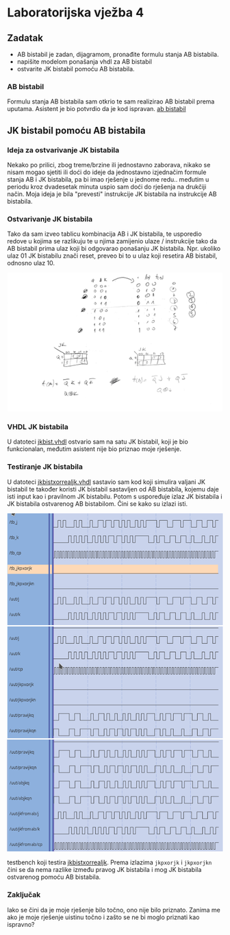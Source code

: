 # Laboratorijska vježba 4

## Zadatak
- AB bistabil je zadan, dijagramom, pronađite formulu stanja AB bistabila.
- napišite modelom ponašanja vhdl za AB bistabil
- ostvarite JK bistabil pomoću AB bistabila.

###  AB bistabil
Formulu stanja AB bistabila sam otkrio te sam realizirao AB bistabil prema uputama. Asistent je bio potvrdio da je kod ispravan.
[ab bistabil](ab.vhdl)

## JK bistabil pomoću AB bistabila

### Ideja za ostvarivanje JK bistabila
Nekako po prilici, zbog treme/brzine ili jednostavno zaborava, nikako se nisam mogao sjetiti ili doći do ideje da jednostavno izjednačim formule stanja AB i JK bistabila, pa bi imao rješenje u jednome redu.. međutim u periodu kroz dvadesetak minuta uspio sam doći do rješenja na drukčiji način. Moja ideja je bila "prevesti" instrukcije JK bistabila na instrukcije AB bistabila.

### Ostvarivanje JK bistabila
Tako da sam izveo tablicu kombinacija AB i JK bistabila, te usporedio redove u kojima se razlikuju te u njima zamijenio ulaze / instrukcije tako da AB bistabil prima ulaz koji bi odgovarao ponašanju JK bistabila.
Npr. ukoliko ulaz 01 JK bistabilu znači reset, preveo bi to u ulaz koji resetira AB bistabil, odnosno ulaz 10.

![dolazak do mog rješenja](prijevod_sa_sata.jpg "Papir sa sata, kako sam došao do rješenja")

### VHDL JK bistabila
U datoteci [jkbist.vhdl](jkbist.vhdl) ostvario sam na satu JK bistabil, koji je bio funkcionalan, međutim asistent nije bio priznao moje rješenje.

### Testiranje JK bistabila
U datoteci [jkbistxorrealjk.vhdl](jkbistxorrealjk.vhdl) sastavio sam kod koji simulira valjani JK bistabil te također koristi JK bistabil sastavljen od AB bistabila, kojemu daje isti input kao i pravilnom JK bistabilu. Potom s uspoređuje izlaz JK bistabila i JK bistabila ostvarenog AB bistabilom. Čini se kako su izlazi isti.

![testbench](razlika_0.png "testbench")
![testbench1](razlika_1.png "testbench1")
![testbench2](razlika_2.png "testbench2")

testbench koji testira [jkbistxorrealjk](jkbistxorrealjk.vhdl).
Prema izlazima `jkpxorjk` i `jkpxorjkn` čini se da nema razlike između pravog JK bistabila i mog JK bistabila ostvarenog pomoću AB bistabila.

### Zaključak
Iako se čini da je moje rješenje bilo točno, ono nije bilo priznato. Zanima me ako je moje rješenje uistinu točno i zašto se ne bi moglo priznati kao ispravno?

